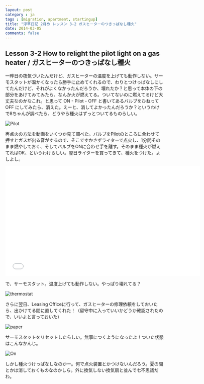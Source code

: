 ```yaml
---
layout: post
category : ja
tags : [migration, apartment, startingup]
title: "浮草日記 2月め レッスン 3-2 ガスヒーターのつきっぱなし種火"
date: 2014-03-05
comments: false
---
```


## Lesson 3-2 How to relight the pilot light on a gas heater / ガスヒーターのつきっぱなし種火

一昨日の夜気づいたんだけど、ガスヒーターの温度を上げても動作しない。サーモスタットが温かくなったら勝手に止めてくれるので、わりとつけっぱなしにしてたんだけど、それがよくなかったんだろうか、壊れたか？と思って本体の下の部分をあけてみてみたら、なんか火が燃えてる。ついてないのに燃えてるけど大丈夫なのかなこれ。と思って ON - Pilot - OFF と書いてあるバルブをひねって OFF にしてみたら、消えた。えーと、消してよかったんだろうか？というわけで8ちゃんが調べたら、どうやら種火はずっとついてるものらしい。

![Pilot](https://lh4.googleusercontent.com/-JRBiUGrx-GU/UxvOtq8WtVI/AAAAAAAB8OM/_8aSweWwJeI/w620-h465-no/P1160001.JPG)

再点火の方法を動画をいくつか見て調べた。バルブをPilotのところに合わせて押すとガスが出る音がするので、そこですかさずライターで点火し、1分間そのまま燃やしておく、そしてバルブをONに合わせ手を離す。そのまま種火が燃えてればOK、というわけらしい。翌日ライターを買ってきて、種火をつけた。よしよし。

<object width="620" height="349"><param name="movie" value="//www.youtube.com/v/FZVQmKTYTTg?hl=en_US&amp;version=3"></param><param name="allowFullScreen" value="true"></param><param name="allowscriptaccess" value="always"></param><embed src="//www.youtube.com/v/FZVQmKTYTTg?hl=en_US&amp;version=3" type="application/x-shockwave-flash" width="620" height="349" allowscriptaccess="always" allowfullscreen="true"></embed></object>

で、サーモスタット。温度上げても動作しない。やっぱり壊れてる？

![thermostat](https://lh4.googleusercontent.com/-iXIerZZxAr4/UxvOtmlaTlI/AAAAAAAB8OM/qfN7tuEJ84Y/w620-h465-no/P1160002.JPG)

さらに翌日、Leasing Officeに行って、ガスヒーターの修理依頼をしておいたら、出かけてる間に直してくれた！（留守中に入っていいかどうか確認されたので、いいよと言っておいた）

![paper](https://lh4.googleusercontent.com/-vHQ6IRcQgQs/UxvOtgXKZeI/AAAAAAAB8OM/oE9e5d2cjO0/w620-h465-no/P1150988.JPG)

サーモスタットをリセットしたらしい。無事につくようになったよ！ついた状態はこんなかんじ。

![On](https://lh3.googleusercontent.com/-cYIiU6hsl-A/UxvOtjyZLgI/AAAAAAAB8OM/PZ3Kta0l23E/w620-h465-no/P1160003.JPG)

しかし種火つけっぱなしなのかー。何で点火装置とかつけないんだろう。夏の間とかは消しておくものなのかしら。外に換気しない換気扇と並んで七不思議だわ。

